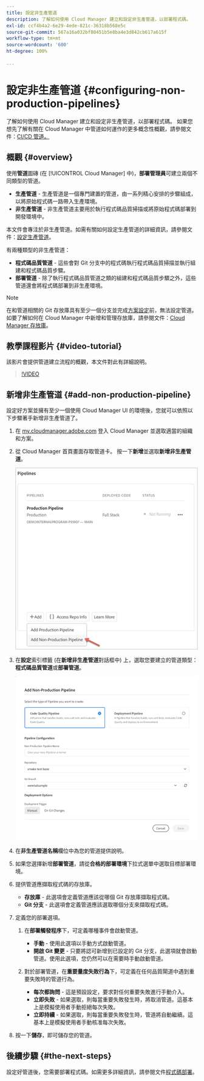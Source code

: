 ```yaml
---
title: 設定非生產管道
description: 了解如何使用 Cloud Manager 建立和設定非生產管道，以部署程式碼。
exl-id: ccf4b4a2-6e29-4ede-821c-36318b568e5c
source-git-commit: 567a16a032bf80451b5e8ba4e3d842cb617a615f
workflow-type: tm+mt
source-wordcount: '600'
ht-degree: 100%

---
```


# 設定非生產管道 {#configuring-non-production-pipelines}

了解如何使用 Cloud Manager 建立和設定非生產管道，以部署程式碼。 如果您想先了解有關在 Cloud Manager 中管道如何運作的更多概念性概觀，請參閱文件：[CI/CD 管道。](/help/overview/ci-cd-pipelines.md)

## 概觀 {#overview}

使用&#x200B;**管道**&#x200B;圖磚 (在 [!UICONTROL Cloud Manager] 中)，**部署管理員**&#x200B;可建立兩個不同類型的管道。

* **生產管道** - 生產管道是一個專門建置的管道，由一系列精心安排的步驟組成，以將原始程式碼一路帶入生產環境。
* **非生產管道** - 非生產管道主要用於執行程式碼品質掃描或將原始程式碼部署到開發環境中。

本文件會專注於非生產管道。如需有關如何設定生產管道的詳細資訊，請參閱文件：[設定生產管道](/help/using/production-pipelines.md)。

有兩種類型的非生產管道：

* **程式碼品質管道** - 這些會對 Git 分支中的程式碼執行程式碼品質掃描並執行組建和程式碼品質步驟。
* **部署管道** - 除了執行程式碼品質管道之類的組建和程式碼品質步驟之外，這些管道還會將程式碼部署到非生產環境。

>[!NOTE]
>
>在和管道相關的 Git 存放庫具有至少一個分支並完成[方案設定](/help/getting-started/program-setup.md)前，無法設定管道。如要了解如何在 Cloud Manager 中新增和管理存放庫，請參閱文件：[Cloud Manager 存放庫](/help/managing-code/repositories.md)。

## 教學課程影片 {#video-tutorial}

該影片會提供管道建立流程的概觀，本文件對此有詳細說明。

>[!VIDEO](https://video.tv.adobe.com/v/26316/)

## 新增非生產管道 {#add-non-production-pipeline}

設定好方案並擁有至少一個使用 Cloud Manager UI 的環境後，您就可以依照以下步驟著手新增非生產管道了。

1. 在 [my.cloudmanager.adobe.com](https://my.cloudmanager.adobe.com) 登入 Cloud Manager 並選取適當的組織和方案。

1. 從 Cloud Manager 首頁畫面存取管道卡。 按一下&#x200B;**新增**&#x200B;並選取&#x200B;**新增非生產管道**。

   ![新增非生產管道](/help/assets/configure-pipelines/nonprod-pipeline-add1.png)

1. 在&#x200B;**設定**&#x200B;索引標籤 (在&#x200B;**新增非生產管道**&#x200B;對話框中) 上，選取您要建立的管道類型：**程式碼品質管道**&#x200B;或&#x200B;**部署管道**。

   ![選擇管道類型](/help/assets/configure-pipelines/add-non-production-pipeline.png)

1. 在&#x200B;**非生產管道名稱**&#x200B;欄位中為您的管道提供說明。

1. 如果您選擇新增&#x200B;**部署管道**，請從&#x200B;**合格的部署環境**&#x200B;下拉式選單中選取目標部署環境。

1. 提供管道應擷取程式碼的存放庫。

   * **存放庫** - 此選項會定義管道應該從哪個 Git 存放庫擷取程式碼。
   * **Git 分支** - 此選項會定義管道應該選取哪個分支來擷取程式碼。

1. 定義您的部署選項。

   1. 在&#x200B;**部署觸發程序**&#x200B;下，可定義哪種事件會啟動管道。

      * **手動** - 使用此選項以手動方式啟動管道。
      * **開啟 Git 變更** - 只要將認可新增到已設定的 Git 分支，此選項就會啟動管道。使用此選項，您仍然可以在需要時手動啟動管道。
   1. 對於部署管道，在&#x200B;**重要量度失敗行為**&#x200B;下，可定義在任何品質閘道中遇到重要失敗時的管道行為。

      * **每次都詢問** - 這是預設設定，要求對任何重要失敗進行手動介入。
      * **立即失敗** - 如果選取，則每當重要失敗發生時，將取消管道。這基本上是模擬使用者手動拒絕每次失敗。
      * **立即持續** - 如果選取，則每當重要失敗發生時，管道將自動繼續。這基本上是模擬使用者手動核准每次失敗。


1. 按一下&#x200B;**儲存**，即可儲存您的管道。

## 後續步驟 {#the-next-steps}

設定好管道後，您需要部署程式碼。如需更多詳細資訊，請參閱文件[程式碼部署](/help/using/code-deployment.md)。
